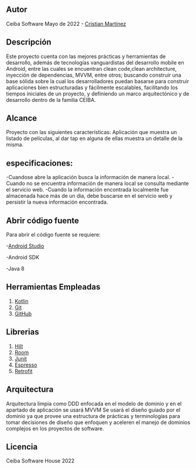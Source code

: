 ## Autor

Ceiba Software Mayo de 2022 - [Cristian Martinez](https://github.com/DavidMartinezA)

## Descripción

Este proyecto cuenta con las mejores prácticas y herramientas de desarrollo,
además de tecnologías vanguardistas del desarrollo mobile en Android,
entre las cuales se encuentran clean code,clean architecture, inyección de dependencias, MVVM,
entre otros; buscando construir una base sólida sobre la cual los desarrolladores 
puedan basarse para construir aplicaciones bien estructuradas y fácilmente escalables,
facilitando los tiempos iniciales de un proyecto, y definiendo un marco arquitectónico 
y de desarrollo dentro de la familia CEIBA.

## Alcance

Proyecto con las siguientes características:
Aplicación que muestra un listado de películas, al dar tap en alguna de ellas muestra un detalle de la misma.

## especificaciones:

-Cuandose abre la aplicación busca la información de manera local.
-Cuando no se encuentra información de manera local se consulta mediante el servicio web.
-Cuando la información encontrada localmente fue almacenada hace más de un dia, debe buscarse en el servicio web 
y persistir la nueva información encontrada.

## Abrir código fuente

Para abrir el código fuente se requiere:

-[Android Studio](https://developer.android.com/studio/) 

-Android SDK

-Java 8

## Herramientas Empleadas

1. [Kotlin](https://developer.android.com/kotlin)
2. [Git](https://git-scm.com/)
3. [GitHub](https://github.com/)

## Librerias

1. [Hilt](https://dagger.dev/hilt/)
2. [Room](https://developer.android.com/training/data-storage/room)
3. [Junit](https://junit.org/junit5/)
4. [Espresso](https://developer.android.com/training/testing/espresso)
5. [Retrofit](https://square.github.io/retrofit/)

## Arquitectura

Arquitectura limpia como DDD enfocada en el modelo de dominio y en el apartado de aplicación se usará MVVM
Se usará el diseño guiado por el dominio ya que provee una estructura de prácticas y terminologías para tomar decisiones
de diseño que enfoquen y aceleren el manejo de dominios complejos en los proyectos de software.

## Licencia

Ceiba Software House 2022
